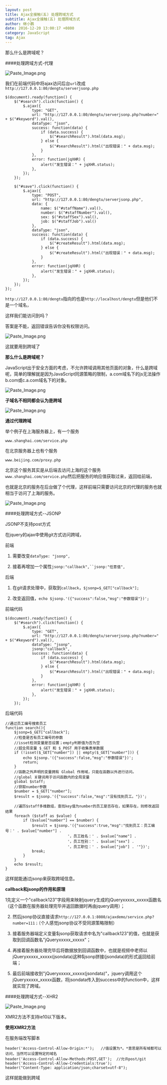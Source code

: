 ```yaml
---
layout: post
title: Ajax全接触(五) 处理跨域方式
subtitle: Ajax全接触(五) 处理跨域方式
author: 继小鹏
date: 2016-12-20 13:00:17 +0800
category: JavaScript
tag: Ajax
---
```

那么什么是跨域呢？


####处理跨域方式-代理


![Paste_Image.png](http://upload-images.jianshu.io/upload_images/3877962-3b7e68f4ceee1be1.png?imageMogr2/auto-orient/strip%7CimageView2/2/w/1240)


我们在前端代码中将ajax访问后台`url`改成`http://127.0.0.1:80/dengtu/serverjsonp.php`

	$(document).ready(function() {
		$("#search").click(function() {
			$.ajax({
				type: "GET",
				url: "http://127.0.0.1:80/dengtu/serverjsonp.php?number=" + $("#keyword").val(),
				dataType: "json",
				success: function(data) {
					if (data.success) {
						$("#searchResult").html(data.msg);
					} else {
						$("#searchResult").html("出现错误：" + data.msg);
					}
				},
				error: function(jqXHR) {
					alert("发生错误：" + jqXHR.status);
				},
			});
		});

		$("#save").click(function() {
			$.ajax({
				type: "POST",
				url: "http://127.0.0.1:80/dengtu/serverjsonp.php",
				data: {
					name: $("#staffName").val(),
					number: $("#staffNumber").val(),
					sex: $("#staffSex").val(),
					job: $("#staffJob").val()
				},
				dataType: "json",
				success: function(data) {
					if (data.success) {
						$("#createResult").html(data.msg);
					} else {
						$("#createResult").html("出现错误：" + data.msg);
					}
				},
				error: function(jqXHR) {
					alert("发生错误：" + jqXHR.status);
				},
			});
		});
	});



`http://127.0.0.1:80/dengtu`指向的也是`http://localhost/dengtu`但是他们不是一个域名，

这样我们能访问到吗？

答案是不能，返回错误告诉你没有权限访问。


![Paste_Image.png](http://upload-images.jianshu.io/upload_images/3877962-ff2eed58c0e4bf74.png?imageMogr2/auto-orient/strip%7CimageView2/2/w/1240)


这就要用到跨域了

**那么什么是跨域呢？**


JavaScript出于安全方面的考虑，不允许跨域调用其他页面的对象，什么是跨域呢，简单的理解就是因为JavaScript同源策略的限制，a.com域名下的js无法操作b.com或c.a.com域名下的对象。




![Paste_Image.png](http://upload-images.jianshu.io/upload_images/3877962-090891382cc0ad71.png?imageMogr2/auto-orient/strip%7CimageView2/2/w/1240)



**子域名不相同都会认为是跨域**



![Paste_Image.png](http://upload-images.jianshu.io/upload_images/3877962-46750de75c3040aa.png?imageMogr2/auto-orient/strip%7CimageView2/2/w/1240)



**通过代理跨域**

举个例子在上海服务器上，有一个服务

`www.shanghai.com/service.php`

在北京服务器上也有个服务

`www.beijing.com/proxy.php`

北京这个服务其实是从后端去访问上海的这个服务`www.shanghai.com/service.php`然后把服务的响应值获取过来，返回给前端，

也就是北京的服务在后台做了个代理，这样前端只需要访问北京的代理的服务也就相当于访问了上海的服务。


![Paste_Image.png](http://upload-images.jianshu.io/upload_images/3877962-b72374f8f64ddb0f.png?imageMogr2/auto-orient/strip%7CimageView2/2/w/1240)





####处理跨域方式--JSONP

JSONP不支持post方式


在jquery的ajax中使用git方式访问跨域，

前端

1. 需要改变`dataType: "jsonp",`

2. 接着再增加一个属性`jsonp:"callback",``jsonp:"任意值",`


后端

1. 在git请求处理中，获取到`callback`，`$jsonp=$_GET["callback"];`

2. 改变返回值，`echo $jsonp.'({"success":false,"msg":"参数错误"})';`



前端代码


	$(document).ready(function() {
		$("#search").click(function() {
			$.ajax({
				type: "GET",
				url: "http://127.0.0.1:80/dengtu/serverjsonp.php?number=" + $("#keyword").val(),
				dataType: "jsonp",
				jsonp:"callback",
				success: function(data) {
					if (data.success) {
						$("#searchResult").html(data.msg);
					} else {
						$("#searchResult").html("出现错误：" + data.msg);
					}
				},
				error: function(jqXHR) {
					alert("发生错误：" + jqXHR.status);
				},
			});
		});



后端代码


	//通过员工编号搜索员工
	function search(){
		$jsonp=$_GET["callback"];
		//检查是否有员工编号的参数
		//isset检测变量是否设置；empty判断值为否为空
		//超全局变量 $_GET 和 $_POST 用于收集表单数据
		if (!isset($_GET["number"]) || empty($_GET["number"])) {
			echo $jsonp.'({"success":false,"msg":"参数错误"})';
			return;
		}
		//函数之外声明的变量拥有 Global 作用域，只能在函数以外进行访问。
		//global 关键词用于访问函数内的全局变量
		global $staff;
		//获取number参数
		$number = $_GET["number"];
		$result = $jsonp.'({"success":false,"msg":"没有找到员工。"})';
		
		//遍历$staff多维数组，查找key值为number的员工是否存在，如果存在，则修改返回结果
		foreach ($staff as $value) {
			if ($value["number"] == $number) {
				$result = $jsonp.'({"success":true,"msg":"找到员工：员工编号：' . $value["number"] . 
								'，员工姓名：' . $value["name"] . 
								'，员工性别：' . $value["sex"] . 
								'，员工职位：' . $value["job"] . '"})';
				break;
			}
		}
	    echo $result;
	}



这样就能通过jsonp来获取跨域信息。




**callback和jsonp的作用和原理**


1先定义一个"callback123"字段用来映射jquery生成的jQueryxxxxx_xxxxx函数名（这个函数在服务器处理完毕并返回数据时再由jquery调用）；

2. 然后jsonp协议直接请求`http://127.0.0.1:8080/ajaxdemo/service.php?number=111；`（个人感觉jsonp协议不受同源策略限制）

3. 接着服务器端定义变量$jsonp获取请求中名为"callback123"的值，也就是获取到回调函数名"jQueryxxxxx_xxxxx"；

4. 再接着服务器处理完毕后将数据放到回调函数中，也就是视频中老师以jQueryxxxxx_xxxxx(jsondata)这种$jsonp拼接(jsondata)的形式返回给前端；

5. 最后前端接收到"jQueryxxxxx_xxxxx(jsondata)"，jquery调用这个jQueryxxxxx_xxxxx函数，将jsondata传入到success中的function中，这样就实现了跨域。







####处理跨域方式--XHR2



![Paste_Image.png](http://upload-images.jianshu.io/upload_images/3877962-4936aeb13b5f82bd.png?imageMogr2/auto-orient/strip%7CimageView2/2/w/1240)



XMR2方法不支持ie10以下版本。


**使用XMR2方法**

在服务端改写脚本

	header('Access-Control-Allow-Origin:*');   //值设置为*。*意思是所有域都可以访问，当然可以设置特定的域名
	header('Access-Control-Allow-Methods:POST,GET');  //允许post/git
	header('Access-Control-Allow-Credentials:true'); 
	header("Content-Type: application/json;charset=utf-8"); 



这样就能做到跨域































